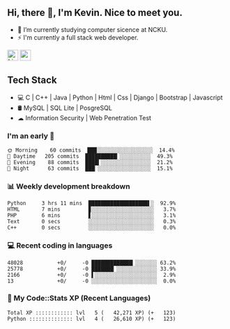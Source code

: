## Hi, there 👋, I'm Kevin. Nice to meet you.

- 🌱 I’m currently studying computer sicence at NCKU.
- ⚡ I'm currently a full stack web developer.

<a href="https://www.linkedin.com/in/kevin12686/"><img alt="LinkedIn" src="https://img.shields.io/badge/linkedin%20-%230077B5.svg?&style=for-the-badge&logo=linkedin&logoColor=white" height=25></a>
<a href="https://www.instagram.com/kevin12686/"><img src="https://img.shields.io/badge/instagram-3f729b?&style=for-the-badge&logo=instagram&logoColor=white" height=25></a>

## Tech Stack

* 💻 C | C++ | Java | Python | Html | Css | Django | Bootstrap | Javascript
* 🛢️ MySQL | SQL Lite | PosgreSQL
* ☁ Information Security | Web Penetration Test

### I'm an early 🐤

<!-- early_bird start -->

```text
🌞 Morning    60 commits  ███░░░░░░░░░░░░░░░░░░  14.4%
🌆 Daytime   205 commits  ██████████▎░░░░░░░░░░  49.3%
🌃 Evening    88 commits  ████▍░░░░░░░░░░░░░░░░  21.2%
🌙 Night      63 commits  ███▏░░░░░░░░░░░░░░░░░  15.1%
```

<!-- early_bird end -->

### 📊 Weekly development breakdown

<!-- code_time start -->

```text
Python     3 hrs 11 mins  ███████████████████▌░  92.9%
HTML       7 mins         ▊░░░░░░░░░░░░░░░░░░░░   3.7%
PHP        6 mins         ▋░░░░░░░░░░░░░░░░░░░░   3.1%
Text       0 secs         ░░░░░░░░░░░░░░░░░░░░░   0.3%
C++        0 secs         ░░░░░░░░░░░░░░░░░░░░░   0.0%
```

<!-- code_time end -->

### 💻 Recent coding in languages

<!-- code_diff start -->

```text
48028           +0/     -0 █████████████▎░░░░░░░ 63.2%
25778           +0/     -0 ███████▏░░░░░░░░░░░░░ 33.9%
2166            +0/     -0 ▌░░░░░░░░░░░░░░░░░░░░  2.9%
13              +0/     -0 ░░░░░░░░░░░░░░░░░░░░░  0.0%
```

<!-- code_diff end -->

### 🧰 My Code::Stats XP (Recent Languages)

<!-- codestats start -->

```text
Total XP :::::::::::: lvl   5 (   42,271 XP) (+   123)
Python :::::::::::::: lvl   4 (   26,610 XP) (+   123)
```

<!-- codestats end -->
